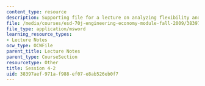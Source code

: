 ```yaml
---
content_type: resource
description: Supporting file for a lecture on analyzing flexibility and other topics.
file: /media/courses/esd-70j-engineering-economy-module-fall-2009/38397aef971af988ef07e8ab526eb0f7_ESD70session4_2.xls
file_type: application/msword
learning_resource_types:
- Lecture Notes
ocw_type: OCWFile
parent_title: Lecture Notes
parent_type: CourseSection
resourcetype: Other
title: Session 4-2
uid: 38397aef-971a-f988-ef07-e8ab526eb0f7
---
```

